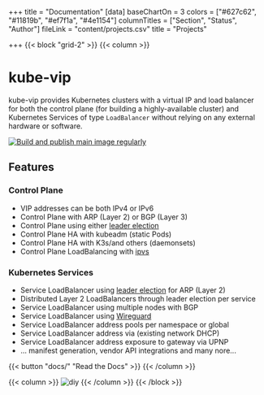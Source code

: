 +++
title = "Documentation"
[data]
baseChartOn = 3
colors = ["#627c62", "#11819b", "#ef7f1a", "#4e1154"]
columnTitles = ["Section", "Status", "Author"]
fileLink = "content/projects.csv"
title = "Projects"

+++
{{< block "grid-2" >}}
{{< column >}}

# kube-vip

kube-vip provides Kubernetes clusters with a virtual IP and load balancer for both the control plane (for building a highly-available cluster) and Kubernetes Services of type `LoadBalancer` without relying on any external hardware or software.

[![Build and publish main image regularly](https://github.com/kube-vip/kube-vip/actions/workflows/main.yaml/badge.svg)](https://github.com/kube-vip/kube-vip/actions/workflows/main.yaml)

## Features

### Control Plane

- VIP addresses can be both IPv4 or IPv6
- Control Plane with ARP (Layer 2) or BGP (Layer 3)
- Control Plane using either [leader election](https://godoc.org/k8s.io/client-go/tools/leaderelection) 
- Control Plane HA with kubeadm (static Pods)
- Control Plane HA with K3s/and others (daemonsets)
- Control Plane LoadBalancing with [ipvs](https://en.wikipedia.org/wiki/IP_Virtual_Server)

### Kubernetes Services

- Service LoadBalancer using [leader election](https://godoc.org/k8s.io/client-go/tools/leaderelection) for ARP (Layer 2)
- Distributed Layer 2 LoadBalancers through leader election per service
- Service LoadBalancer using multiple nodes with BGP
- Service LoadBalancer using [Wireguard](https://www.wireguard.com)
- Service LoadBalancer address pools per namespace or global
- Service LoadBalancer address via (existing network DHCP)
- Service LoadBalancer address exposure to gateway via UPNP
- ... manifest generation, vendor API integrations and many nore... 

{{< button "docs/" "Read the Docs" >}}
{{< /column >}}

{{< column >}}
![diy](/images/kube-vip.png)
{{< /column >}}
{{< /block >}}
